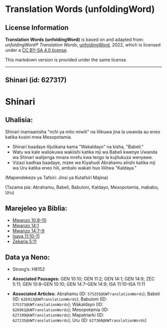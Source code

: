 # Translation Words (unfoldingWord)

## License Information

**Translation Words (unfoldingWord)** is based on and adapted from: _unfoldingWord® Translation Words_, [unfoldingWord](https://unfoldingword.org/utw), 2022, which is licensed under a [CC BY-SA 4.0 license](https://creativecommons.org/licenses/by-sa/4.0/legalcode.en).

This markdown version is provided under the same license.



--------------------------------

## Shinari (id: 627317)

Shinari
=======

Uhalisia:
---------

Shinari inamaanisha "nchi ya mito miwili" na lilikuwa jina la uwanda au eneo katika kusini mwa Mesopotamia.

* Shinari baadaye ilijulikana kama "Wakaldayo" na kisha, "Babeli."
* Watu wa kale waliokuwa wakiishi katika mji wa Babeli kwenye Uwanda wa Shinari walijenga mnara mrefu kwa lengo la kujitukuza wenyewe.
* Vizazi kadhaa baadaye, mzee wa Kiyahudi Abrahamu aliishi katika mji wa Uru katika eneo hili, ambalo wakati huo liliitwa "Kaldaya."

(Mapendekezo ya Tafsiri: Jinsi ya Kutafsiri Majina)

(Tazama pia: Abrahamu, Babeli, Babuloni, Kaldayo, Mesopotamia, mababu, Uru)

Marejeleo ya Biblia:
--------------------

* [Mwanzo 10:8–10](https://ref.ly/Gen10:8-Gen10:10)
* [Mwanzo 14:1](https://ref.ly/Gen14:1)
* [Mwanzo 14:7–9](https://ref.ly/Gen14:7-Gen14:9)
* [Isaya 11:10–11](https://ref.ly/Isa11:10-Isa11:11)
* [Zekaria 5:11](https://ref.ly/Zech5:11)

Data ya Neno:
-------------

* Strong’s: H8152

* **Associated Passages:** GEN 10:10; GEN 11:2; GEN 14:1; GEN 14:9; ZEC 5:11; GEN 10:8–GEN 10:10; GEN 14:7–GEN 14:9; ISA 11:10–ISA 11:11
* **Associated Articles:** Abrahamu (ID: `575355@UWTranslationWords`); Babeli (ID: `626913@UWTranslationWords`); Babuloni (ID: `575373@UWTranslationWords`); Wakaldayo (ID: `626961@UWTranslationWords`); Mesopotamia (ID: `627199@UWTranslationWords`); Mapatriarki (ID: `627235@UWTranslationWords`); Uru (ID: `627360@UWTranslationWords`)

